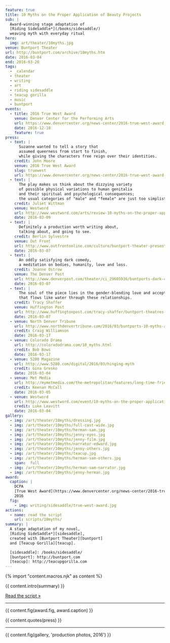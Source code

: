 ```yaml
---
feature: true
title: 10 Myths on the Proper Application of Beauty Projects
sub: |
  Award-winning stage adaptation of
  [Riding SideSaddle*](/books/sidesaddle/)
  weaving myth with everyday ritual
hero:
  img: art/theater/10myths.jpg
venue: Buntport Theater
url: http://buntport.com/archive/10myths.htm
date: 2016-03-04
end: 2016-03-26
tags:
  - _calendar
  - theater
  - writing
  - art
  - riding sidesaddle
  - teacup gorilla
  - music
  - buntport
events:
  - title: 2016 True West Award
    venue: Denver Center for the Performing Arts
    url: https://www.denvercenter.org/news-center/2016-true-west-award-miriam-suzanne/
    date: 2016-12-18
    feature: true
press:
  - text: |
      Suzanne wanted to tell a story that
      assumed queerness from start to finish,
      while giving the characters free reign over their identities.
    credit: John Moore
    venue: 2016 True West Award
    slug: truewest
    url: https://www.denvercenter.org/news-center/2016-true-west-award-miriam-suzanne/
  - text: |
      The play makes us think about the dizzying variety
      of possible physical variations to human genitalia
      and their spiritual and psychological consequences;
      the usual categories of "male" and "female" are just too simplistic.
    credit: Juliet Wittman
    venue: Westword
    url: http://www.westword.com/arts/review-10-myths-on-the-proper-application-of-beauty-products-is-a-beaut-of-a-show-7678439
    date: 2016-03-09
  - text: |
      Definitely a production worth writing about,
      talking about, and going to see.
    credit: Berlin Sylvestre
    venue: Out Front
    url: http://www.outfrontonline.com/culture/buntport-theater-presents-10-myths-proper-application-beauty-products/
    date: 2016-03-07
  - text: |
      An oddly satisfying dark comedy,
      a meditation on bodies, humanity, love and loss.
    credit: Joanne Ostrow
    venue: The Denver Post
    url: http://www.denverpost.com/theater/ci_29605936/buntports-dark-comedy-10-myths-an-oddly-satisfying
    date: 2016-03-07
  - text: |
      The soul of the piece lies in the gender-blending love and acceptance
      that flows like water through these relationships.
    credit: Tracy Shaffer
    venue: Huffington Post
    url: http://www.huffingtonpost.com/tracy-shaffer/buntport-theatres-new-sho_b_9386846.html
    date: 2016-03-07
  - venue: North Denver Tribune
    url: http://www.northdenvertribune.com/2016/03/buntports-10-myths-a-mashup-of-myth-gender-loss-and-music/
    credit: Craig Williamson
    date: 2016-03-17
  - venue: Colorado Drama
    url: http://coloradodrama.com/10_myths.html
    credit: Bob Bows
    date: 2016-03-17
  - venue: 5280 Magazine
    url: http://www.5280.com/digital/2016/03/hinging-myth
    credit: Gina Gresko
    date: 2016-03-04
  - venue: Met Media
    url: http://mymetmedia.com/the-metropolitan/features/long-time-friends-provide-one-kind-shows/
    credit: Keenan McCall
    date: 2016-03-05
  - venue: Westword
    url: http://www.westword.com/event/10-myths-on-the-proper-application-of-beauty-products-7582171
    credit: Luke Leavitt
    date: 2016-03-04
gallery:
  - img: /art/theater/10myths/dressing.jpg
  - img: /art/theater/10myths/full-cast-wide.jpg
  - img: /art/theater/10myths/herman-sam.jpg
  - img: /art/theater/10myths/jenny-eyes.jpg
  - img: /art/theater/10myths/jenny-film.jpg
  - img: /art/theater/10myths/narrator-edward.jpg
  - img: /art/theater/10myths/jenny-others.jpg
  - img: /art/theater/10myths/teacup.jpg
  - img: /art/theater/10myths/herman-sam-others.jpg
    span:  full
  - img: /art/theater/10myths/herman-sam-narrator.jpg
  - img: /art/theater/10myths/jenny-herman.jpg
award:
  caption: |
    DCPA
    [True West Award](https://www.denvercenter.org/news-center/2016-true-west-award-miriam-suzanne/),
    2016
  fig:
    - img: writing/sidesaddle/true-west-award.jpg
actions:
  - name: read the script
    url: scripts/10myths/
summary: |
  A stage adaptation of my novel,
  [Riding SideSaddle*][sidesaddle],
  created with [Buntport Theater][buntport]
  and [Teacup Gorilla][teacup].

  [sidesaddle]: /books/sidesaddle/
  [buntport]: http://buntport.com
  [teacup]: http://teacupgorilla.com
---
```


{% import "content.macros.njk" as content %}

{{ content.intro(summary) }}

[Read the script »](script/)

------

{{ content.fig(award.fig, award.caption) }}

{{ content.quotes(press) }}

------

{{ content.fig(gallery, 'production photos, 2016') }}
